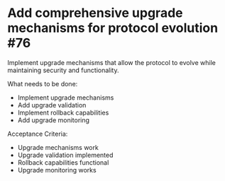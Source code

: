 # Add comprehensive upgrade mechanisms for protocol evolution #76

Implement upgrade mechanisms that allow the protocol to evolve while maintaining security and functionality.

What needs to be done:
- Implement upgrade mechanisms
- Add upgrade validation
- Implement rollback capabilities
- Add upgrade monitoring

Acceptance Criteria:
- Upgrade mechanisms work
- Upgrade validation implemented
- Rollback capabilities functional
- Upgrade monitoring works

